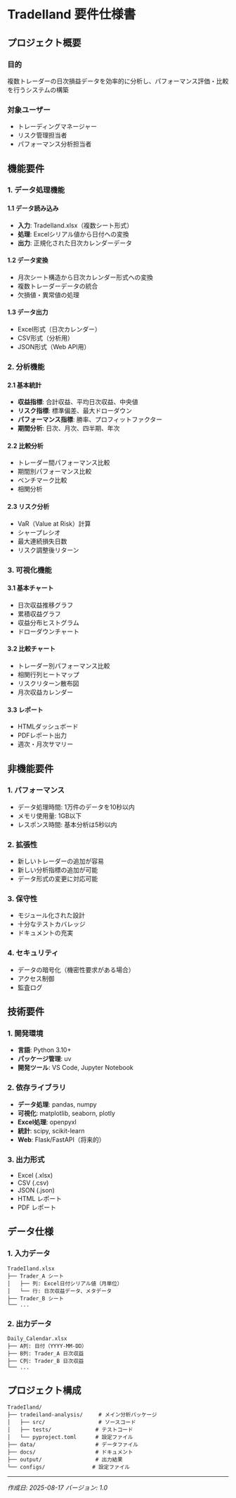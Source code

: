 # TradeIland 要件仕様書

## プロジェクト概要

### 目的
複数トレーダーの日次損益データを効率的に分析し、パフォーマンス評価・比較を行うシステムの構築

### 対象ユーザー
- トレーディングマネージャー
- リスク管理担当者
- パフォーマンス分析担当者

## 機能要件

### 1. データ処理機能

#### 1.1 データ読み込み
- **入力**: TradeIland.xlsx（複数シート形式）
- **処理**: Excelシリアル値から日付への変換
- **出力**: 正規化された日次カレンダーデータ

#### 1.2 データ変換
- 月次シート構造から日次カレンダー形式への変換
- 複数トレーダーデータの統合
- 欠損値・異常値の処理

#### 1.3 データ出力
- Excel形式（日次カレンダー）
- CSV形式（分析用）
- JSON形式（Web API用）

### 2. 分析機能

#### 2.1 基本統計
- **収益指標**: 合計収益、平均日次収益、中央値
- **リスク指標**: 標準偏差、最大ドローダウン
- **パフォーマンス指標**: 勝率、プロフィットファクター
- **期間分析**: 日次、月次、四半期、年次

#### 2.2 比較分析
- トレーダー間パフォーマンス比較
- 期間別パフォーマンス比較
- ベンチマーク比較
- 相関分析

#### 2.3 リスク分析
- VaR（Value at Risk）計算
- シャープレシオ
- 最大連続損失日数
- リスク調整後リターン

### 3. 可視化機能

#### 3.1 基本チャート
- 日次収益推移グラフ
- 累積収益グラフ
- 収益分布ヒストグラム
- ドローダウンチャート

#### 3.2 比較チャート
- トレーダー別パフォーマンス比較
- 相関行列ヒートマップ
- リスクリターン散布図
- 月次収益カレンダー

#### 3.3 レポート
- HTMLダッシュボード
- PDFレポート出力
- 週次・月次サマリー

## 非機能要件

### 1. パフォーマンス
- データ処理時間: 1万件のデータを10秒以内
- メモリ使用量: 1GB以下
- レスポンス時間: 基本分析は5秒以内

### 2. 拡張性
- 新しいトレーダーの追加が容易
- 新しい分析指標の追加が可能
- データ形式の変更に対応可能

### 3. 保守性
- モジュール化された設計
- 十分なテストカバレッジ
- ドキュメントの充実

### 4. セキュリティ
- データの暗号化（機密性要求がある場合）
- アクセス制御
- 監査ログ

## 技術要件

### 1. 開発環境
- **言語**: Python 3.10+
- **パッケージ管理**: uv
- **開発ツール**: VS Code, Jupyter Notebook

### 2. 依存ライブラリ
- **データ処理**: pandas, numpy
- **可視化**: matplotlib, seaborn, plotly
- **Excel処理**: openpyxl
- **統計**: scipy, scikit-learn
- **Web**: Flask/FastAPI（将来的）

### 3. 出力形式
- Excel (.xlsx)
- CSV (.csv)
- JSON (.json)
- HTML レポート
- PDF レポート

## データ仕様

### 1. 入力データ
```
TradeIland.xlsx
├── Trader_A シート
│   ├── 列: Excel日付シリアル値（月単位）
│   └── 行: 日次収益データ、メタデータ
├── Trader_B シート
└── ...
```

### 2. 出力データ
```
Daily_Calendar.xlsx
├── A列: 日付（YYYY-MM-DD）
├── B列: Trader_A 日次収益
├── C列: Trader_B 日次収益
└── ...
```

## プロジェクト構成

```
TradeIland/
├── tradeiland-analysis/     # メイン分析パッケージ
│   ├── src/                 # ソースコード
│   ├── tests/              # テストコード
│   └── pyproject.toml      # 設定ファイル
├── data/                   # データファイル
├── docs/                   # ドキュメント
├── output/                 # 出力結果
└── configs/               # 設定ファイル
```

---

*作成日: 2025-08-17*
*バージョン: 1.0*